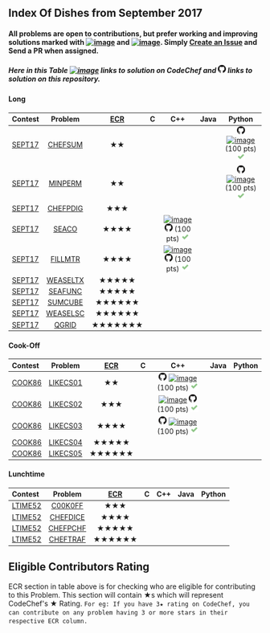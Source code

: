 ## Index Of Dishes from September 2017

#### All problems are open to contributions, but prefer working and improving solutions marked with [![image](../img/WA.png)](#) and [![image](../img/TLE.png)](#). Simply [Create an Issue](https://github.com/iiitv/ChefLib/issues/new) and Send a PR when assigned.

##### Here in this Table [![image](../img/CC.png)](#) links to solution on CodeChef and [![image](../img/GH.png)](#) links to solution on this repository.

<a name="long"></a>
#### Long

| Contest | Problem | [ECR](#ecr) | C | C++ | Java | Python |
|:--------------|:----------------:|:----------------:|:----------------:|:----------------:|:-----------------:|:-----------------:|
| [SEPT17](https://www.codechef.com/SEPT17) | [CHEFSUM](https://www.codechef.com/SEPT17/problems/CHEFSUM) | ★★ | | | | [![image](../img/GH.png)](SEPT/SEPT17/CHEFSUM/CHEFSUM.py)  [![image](../img/CC.png)](https://www.codechef.com/viewsolution/15235242) (100 pts) [![image](../img/AC.png)](#) |
| [SEPT17](https://www.codechef.com/SEPT17) | [MINPERM](https://www.codechef.com/SEPT17/problems/MINPERM) | ★★ | | | | [![image](../img/GH.png)](SEPT/SEPT17/MINPERM/MINPERM.py)  [![image](../img/CC.png)](https://www.codechef.com/viewsolution/15236776) (100 pts) [![image](../img/AC.png)](#) |
| [SEPT17](https://www.codechef.com/SEPT17) | [CHEFPDIG](https://www.codechef.com/SEPT17/problems/CHEFPDIG) | ★★★ | | | | |
| [SEPT17](https://www.codechef.com/SEPT17) | [SEACO](https://www.codechef.com/SEPT17/problems/SEACO) | ★★★★ | | [![image](../img/CC.png)](https://www.codechef.com/viewsolution/15338761)  [![image](../img/GH.png)](SEPT/SEPT17/SEACO/SEACO.cpp) (100 pts)  [![image](../img/AC.png)](#) | | |
| [SEPT17](https://www.codechef.com/SEPT17) | [FILLMTR](https://www.codechef.com/SEPT17/problems/FILLMTR) | ★★★★ | | [![image](../img/CC.png)](https://www.codechef.com/viewsolution/15243260)  [![image](../img/GH.png)](SEPT/SEPT17/FILLMTR/FILLMTR.cpp) (100 pts)  [![image](../img/AC.png)](#) | | |
| [SEPT17](https://www.codechef.com/SEPT17) | [WEASELTX](https://www.codechef.com/SEPT17/problems/WEASELTX) | ★★★★★ | | | | |
| [SEPT17](https://www.codechef.com/SEPT17) | [SEAFUNC](https://www.codechef.com/SEPT17/problems/SEAFUNC) | ★★★★★ | | | | |
| [SEPT17](https://www.codechef.com/SEPT17) | [SUMCUBE](https://www.codechef.com/SEPT17/problems/SUMCUBE) | ★★★★★★ | | | | |
| [SEPT17](https://www.codechef.com/SEPT17) | [WEASELSC](https://www.codechef.com/SEPT17/problems/WEASELSC) | ★★★★★★ | | | | |
| [SEPT17](https://www.codechef.com/SEPT17) | [QGRID](https://www.codechef.com/SEPT17/problems/QGRID) | ★★★★★★★ | | | | |

<a name="cook"></a>
#### Cook-Off

| Contest | Problem | [ECR](#ecr) | C | C++ | Java | Python |
|:--------------|:----------------:|:----------------:|:----------------:|:----------------:|:-----------------:|:-----------------:|
| [COOK86](https://www.codechef.com/COOK86) | [LIKECS01](https://www.codechef.com/COOK86/problems/LIKECS01) | ★★ | | [![image](../img/GH.png)](SEPT/COOK86/LIKECS01/LIKECS01.cpp) [![image](../img/CC.png)](https://www.codechef.com/viewsolution/15515422) (100 pts) [![image](../img/AC.png)](#) | | |
| [COOK86](https://www.codechef.com/COOK86) | [LIKECS02](https://www.codechef.com/COOK86/problems/LIKECS02) | ★★★ | | [![image](../img/CC.png)](https://www.codechef.com/viewsolution/15449918)  [![image](../img/GH.png)](SEPT/COOK86/LIKECS02/LIKECS02.cpp) (100 pts)  [![image](../img/AC.png)](#) | | |
| [COOK86](https://www.codechef.com/COOK86) | [LIKECS03](https://www.codechef.com/COOK86/problems/LIKECS03) | ★★★★ | | [![image](../img/GH.png)](SEPT/COOK86/LIKECS03/LIKECS03.cpp)  [![image](../img/CC.png)](https://www.codechef.com/viewsolution/15452266) (100 pts) [![image](../img/AC.png)](#) | | |
| [COOK86](https://www.codechef.com/COOK86) | [LIKECS04](https://www.codechef.com/COOK86/problems/LIKECS04) | ★★★★★ | | | | |
| [COOK86](https://www.codechef.com/COOK86) | [LIKECS05](https://www.codechef.com/COOK86/problems/LIKECS05) | ★★★★★★ | | | | |

<a name="ltime"></a>
#### Lunchtime

| Contest | Problem | [ECR](#ecr) | C | C++ | Java | Python |
|:--------------|:----------------:|:----------------:|:----------------:|:----------------:|:-----------------:|:-----------------:|
| [LTIME52](https://www.codechef.com/LTIME52) | [C00K0FF](https://www.codechef.com/LTIME52/problems/C00K0FF) | ★★★ | | | | |
| [LTIME52](https://www.codechef.com/LTIME52) | [CHEFDICE](https://www.codechef.com/LTIME52/problems/CHEFDICE) | ★★★★ | | | | |
| [LTIME52](https://www.codechef.com/LTIME52) | [CHEFPCHF](https://www.codechef.com/LTIME52/problems/CHEFPCHF) | ★★★★★ | | | | |
| [LTIME52](https://www.codechef.com/LTIME52) | [CHEFTRAF](https://www.codechef.com/LTIME52/problems/CHEFTRAF) | ★★★★★★ | | | | |


<a name="ecr"></a>
## Eligible Contributors Rating

ECR section in table above is for checking who are eligible for contributing to this Problem.
This section will contain ★s which will represent CodeChef's ★ Rating.
`For eg: If you have 3★ rating on CodeChef, you can contribute on any problem having 3 or more stars in their respective ECR column.`
